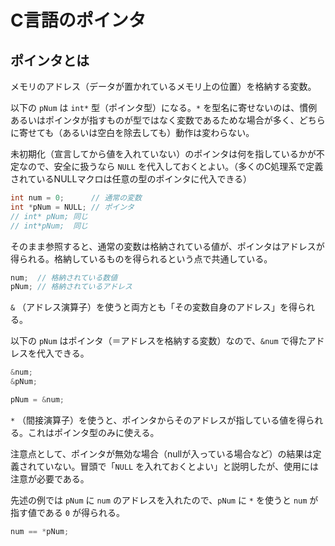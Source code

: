 # C言語のポインタ

## ポインタとは

メモリのアドレス（データが置かれているメモリ上の位置）を格納する変数。

以下の `pNum` は `int*` 型（ポインタ型）になる。`*` を型名に寄せないのは、慣例あるいはポインタが指すものが型ではなく変数であるためな場合が多く、どちらに寄せても（あるいは空白を除去しても）動作は変わらない。

未初期化（宣言してから値を入れていない）のポインタは何を指しているかが不定なので、安全に扱うなら `NULL` を代入しておくとよい。（多くのC処理系で定義されているNULLマクロは任意の型のポインタに代入できる）

```c
int num = 0;      // 通常の変数
int *pNum = NULL; // ポインタ
// int* pNum; 同じ
// int*pNum;  同じ
```

そのまま参照すると、通常の変数は格納されている値が、ポインタはアドレスが得られる。格納しているものを得られるという点で共通している。

```c
num;  // 格納されている数値
pNum; // 格納されているアドレス
```

`&` （アドレス演算子）を使うと両方とも「その変数自身のアドレス」を得られる。

以下の `pNum` はポインタ（＝アドレスを格納する変数）なので、`&num` で得たアドレスを代入できる。

```c
&num;
&pNum;

pNum = &num;
```

`*` （間接演算子）を使うと、ポインタからそのアドレスが指している値を得られる。これはポインタ型のみに使える。

注意点として、ポインタが無効な場合（nullが入っている場合など）の結果は定義されていない。冒頭で「`NULL` を入れておくとよい」と説明したが、使用には注意が必要である。

先述の例では `pNum` に `num` のアドレスを入れたので、`pNum` に `*` を使うと `num` が指す値である `0` が得られる。

```c
num == *pNum;
```

